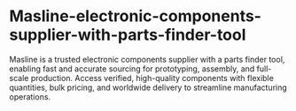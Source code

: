 # Masline-electronic-components-supplier-with-parts-finder-tool
Masline is a trusted electronic components supplier with a parts finder tool, enabling fast and accurate sourcing for prototyping, assembly, and full-scale production. Access verified, high-quality components with flexible quantities, bulk pricing, and worldwide delivery to streamline manufacturing operations.
